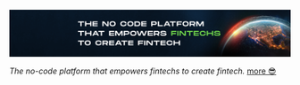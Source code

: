 ![MonoPayments](./profile/monopayments-thin.png)

_The no-code platform that empowers fintechs to create fintech._ [more 😎](https://github.com/monopayments/about)
